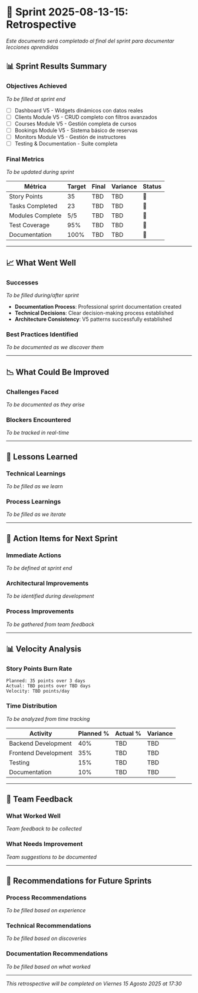 # 🔄 Sprint 2025-08-13-15: Retrospective

*Este documento será completado al final del sprint para documentar lecciones aprendidas*

## 📊 Sprint Results Summary

### Objectives Achieved
*To be filled at sprint end*

- [ ] Dashboard V5 - Widgets dinámicos con datos reales
- [ ] Clients Module V5 - CRUD completo con filtros avanzados  
- [ ] Courses Module V5 - Gestión completa de cursos
- [ ] Bookings Module V5 - Sistema básico de reservas
- [ ] Monitors Module V5 - Gestión de instructores
- [ ] Testing & Documentation - Suite completa

### Final Metrics
*To be updated during sprint*

| Métrica | Target | Final | Variance | Status |
|---------|--------|--------|----------|--------|
| Story Points | 35 | TBD | TBD | 🔄 |
| Tasks Completed | 23 | TBD | TBD | 🔄 |  
| Modules Complete | 5/5 | TBD | TBD | 🔄 |
| Test Coverage | 95% | TBD | TBD | 🔄 |
| Documentation | 100% | TBD | TBD | 🔄 |

---

## 📈 What Went Well

### Successes
*To be filled during/after sprint*

- **Documentation Process**: Professional sprint documentation created
- **Technical Decisions**: Clear decision-making process established
- **Architecture Consistency**: V5 patterns successfully established

### Best Practices Identified
*To be documented as we discover them*

---

## 📉 What Could Be Improved  

### Challenges Faced
*To be documented as they arise*

### Blockers Encountered
*To be tracked in real-time*

---

## 🎯 Lessons Learned

### Technical Learnings
*To be filled as we learn*

### Process Learnings  
*To be filled as we iterate*

---

## 🚀 Action Items for Next Sprint

### Immediate Actions
*To be defined at sprint end*

### Architectural Improvements
*To be identified during development*

### Process Improvements
*To be gathered from team feedback*

---

## 📊 Velocity Analysis

### Story Points Burn Rate
```
Planned: 35 points over 3 days
Actual: TBD points over TBD days  
Velocity: TBD points/day
```

### Time Distribution
*To be analyzed from time tracking*

| Activity | Planned % | Actual % | Variance |
|----------|-----------|----------|----------|
| Backend Development | 40% | TBD | TBD |
| Frontend Development | 35% | TBD | TBD |
| Testing | 15% | TBD | TBD |
| Documentation | 10% | TBD | TBD |

---

## 🎪 Team Feedback

### What Worked Well
*Team feedback to be collected*

### What Needs Improvement
*Team suggestions to be documented*

---

## 📝 Recommendations for Future Sprints

### Process Recommendations
*To be filled based on experience*

### Technical Recommendations  
*To be filled based on discoveries*

### Documentation Recommendations
*To be filled based on what worked*

---

*This retrospective will be completed on Viernes 15 Agosto 2025 at 17:30*